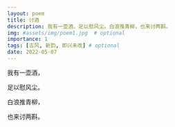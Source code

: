```yaml
---
layout: poem
title: 讨酒
description: 我有一壶酒，足以慰风尘。白浪推青柳，也来讨两斟。
img: #assets/img/poem1.jpg  # optional
importance: 1
tags: [古风, 新韵, 即兴未改] # optional
date: 2022-05-07
---
```


我有一壶酒，

足以慰风尘。

白浪推青柳，

也来讨两斟。